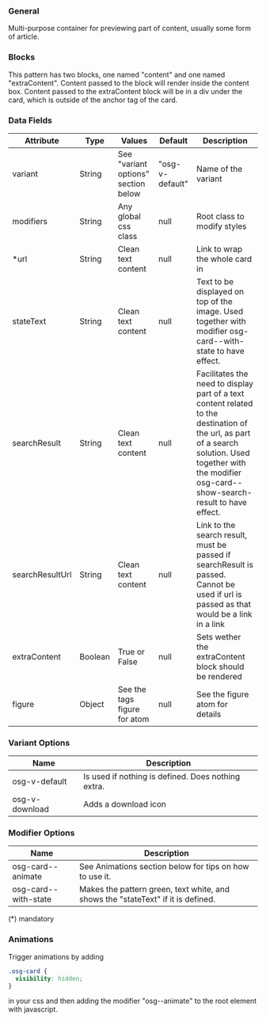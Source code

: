 ### General

Multi-purpose container for previewing part of content, usually some form of article.

### Blocks

This pattern has two blocks, one named "content" and one named "extraContent". Content passed to the block will render inside the content box. Content passed to the extraContent block will be in a div under the card, which is outside of the anchor tag of the card.

### Data Fields

| Attribute       | Type    | Values                              | Default         | Description                                                                                                                                                                                              |
| --------------- | ------- | ----------------------------------- | --------------- | -------------------------------------------------------------------------------------------------------------------------------------------------------------------------------------------------------- |
| variant         | String  | See "variant options" section below | "osg-v-default" | Name of the variant                                                                                                                                                                                      |
| modifiers       | String  | Any global css class                | null            | Root class to modify styles                                                                                                                                                                              |
| \*url           | String  | Clean text content                  | null            | Link to wrap the whole card in                                                                                                                                                                           |
| stateText       | String  | Clean text content                  | null            | Text to be displayed on top of the image. Used together with modifier osg-card--with-state to have effect.                                                                                               |
| searchResult    | String  | Clean text content                  | null            | Facilitates the need to display part of a text content related to the destination of the url, as part of a search solution. Used together with the modifier osg-card--show-search-result to have effect. |
| searchResultUrl | String  | Clean text content                  | null            | Link to the search result, must be passed if searchResult is passed. Cannot be used if url is passed as that would be a link in a link                                                                   |
| extraContent    | Boolean | True or False                       | null            | Sets wether the extraContent block should be rendered                                                                                                                                                    |
| figure          | Object  | See the tags figure for atom        | null            | See the figure atom for details                                                                                                                                                                          |

### Variant Options

| Name           | Description                                        |
| -------------- | -------------------------------------------------- |
| osg-v-default  | Is used if nothing is defined. Does nothing extra. |
| osg-v-download | Adds a download icon                               |

### Modifier Options

| Name                 | Description                                                                      |
| -------------------- | -------------------------------------------------------------------------------- |
| osg-card--animate    | See Animations section below for tips on how to use it.                          |
| osg-card--with-state | Makes the pattern green, text white, and shows the "stateText" if it is defined. |

(\*) mandatory

### Animations

Trigger animations by adding

```css
.osg-card {
  visibility: hidden;
}
```

in your css and then adding the modifier "osg--animate" to the root element with javascript.
